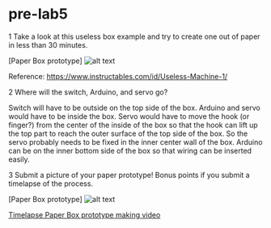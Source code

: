 # pre-lab5



1 Take a look at this useless box example and try to create one out of paper in less than 30 minutes.

[Paper Box prototype]
![alt text](https://github.com/contactkoh/pre-lab5/edit/master/box.jpg)

Reference: https://www.instructables.com/id/Useless-Machine-1/

2 Where will the switch, Arduino, and servo go?

Switch will have to be outside on the top side of the box. Arduino and servo would have to be inside the box. 
Servo would have to move the hook (or finger?) from the center of the inside of the box so that the hook can lift up the top part to reach the outer surface of the top side of the box. So the servo probably needs to be fixed in the inner center wall of the box. 
Arduino can be on the inner bottom side of the box so that wiring can be inserted easily.

3 Submit a picture of your paper prototype! Bonus points if you submit a timelapse of the process.

[Paper Box prototype]
![alt text](https://github.com/contactkoh/pre-lab5/edit/master/box.jpg)

[Timelapse Paper Box prototype making video](https://youtu.be/uSK7jWY0maU)

